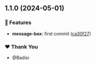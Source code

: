 ## 1.1.0 (2024-05-01)


### 🚀 Features

- **message-box:** first commit ([ca30f27](https://github.com/DSI-HUG/ngx-components/commit/ca30f2791b4b013bedf38839e2bc2aed296c2acc))

### ❤️ Thank You

- @Badisi
